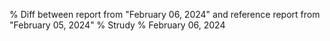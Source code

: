 % Diff between report from "February 06, 2024" and reference report from "February 05, 2024"
% Strudy
% February 06, 2024


